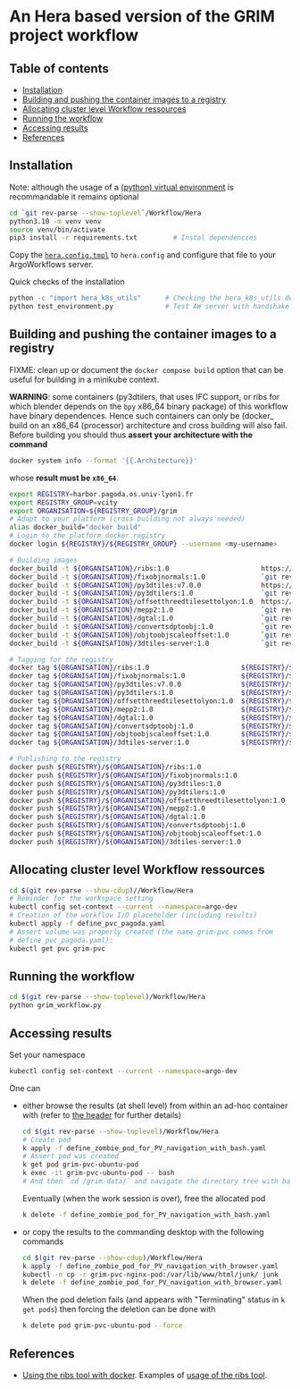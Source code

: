# An Hera based version of the GRIM project workflow<!-- omit from toc -->

## Table of contents<!-- omit from toc -->

- [Installation](#installation)
- [Building and pushing the container images to a registry](#building-and-pushing-the-container-images-to-a-registry)
- [Allocating cluster level Workflow ressources](#allocating-cluster-level-workflow-ressources)
- [Running the workflow](#running-the-workflow)
- [Accessing results](#accessing-results)
- [References](#references)

## Installation

Note: although the usage of a [(python) virtual environment](https://packaging.python.org/en/latest/guides/installing-using-pip-and-virtual-environments/) is recommandable it remains optional

```bash
cd `git rev-parse --show-toplevel`/Workflow/Hera
python3.10 -m venv venv
source venv/bin/activate
pip3 install -r requirements.txt         # Instal dependencies
```

Copy the [`hera.config.tmpl`](./hera.config.tmpl) to `hera.config` and configure that file to your ArgoWorkflows server.

Quick checks of the installation

```bash
python -c "import hera_k8s_utils"      # Checking the hera_k8s_utils dependency
python test_environment.py             # Test AW server with handshake 
```

## Building and pushing the container images to a registry

FIXME: clean up or document the `docker compose build` option that can be useful for building in a minikube context.

**WARNING**: some containers (py3dtilers, that uses IFC support, or ribs for which blender depends on the `bpy` x86_64 binary package) of this workflow have binary dependences. Hence such containers can only be (docker_ build on an x86_64 (processor) architecture and cross building will also fail. Before building you should thus **assert your architecture with the command**

```bash
docker system info --format '{{.Architecture}}'
```

whose **result must be `x86_64`**.

```bash
export REGISTRY=harbor.pagoda.os.univ-lyon1.fr
export REGISTRY_GROUP=vcity
export ORGANISATION=${REGISTRY_GROUP}/grim
# Adapt to your platform (cross building not always needed)
alias docker_build="docker build"
# Login to the platform docker registry
docker login ${REGISTRY}/${REGISTRY_GROUP} --username <my-username>
```

```bash
# Building images
docker_build -t ${ORGANISATION}/ribs:1.0                       https://github.com/VCityTeam/TT-Ribs.git -f Docker/Dockerfile
docker_build -t ${ORGANISATION}/fixobjnormals:1.0              `git rev-parse --show-toplevel`/Docker/FixObjNormalsContext
docker_build -t ${ORGANISATION}/py3dtiles:v7.0.0               https://gitlab.com/py3dtiles/py3dtiles.git#v7.0.0 -f docker/Dockerfile
docker_build -t ${ORGANISATION}/py3dtilers:1.0                 `git rev-parse --show-toplevel`/Docker/Py3dtilersContext
docker_build -t ${ORGANISATION}/offsetthreedtilesettolyon:1.0  https://github.com/VCityTeam/UD-Reproducibility.git#master:Computations/3DTiles/Ribs/OffsetTilesetContext
docker_build -t ${ORGANISATION}/mepp2:1.0                      `git rev-parse --show-toplevel`/Docker/Mepp2Context
docker_build -t ${ORGANISATION}/dgtal:1.0                      `git rev-parse --show-toplevel`/Docker/DgtalContext
docker_build -t ${ORGANISATION}/convertsdptoobj:1.0            `git rev-parse --show-toplevel`/Docker/ConvertSdpToObjContext
docker_build -t ${ORGANISATION}/objtoobjscaleoffset:1.0        `git rev-parse --show-toplevel`/Docker/ObjToObjScaleOffsetContext
docker_build -t ${ORGANISATION}/3dtiles-server:1.0             `git rev-parse --show-toplevel`/Docker/ThreeDTilesSamplesContext
```

```bash
# Tagging for the registry
docker tag ${ORGANISATION}/ribs:1.0                       ${REGISTRY}/${ORGANISATION}/ribs:1.0
docker tag ${ORGANISATION}/fixobjnormals:1.0              ${REGISTRY}/${ORGANISATION}/fixobjnormals:1.0
docker tag ${ORGANISATION}/py3dtiles:v7.0.0               ${REGISTRY}/${ORGANISATION}/py3dtiles:1.0
docker tag ${ORGANISATION}/py3dtilers:1.0                 ${REGISTRY}/${ORGANISATION}/py3dtilers:1.0
docker tag ${ORGANISATION}/offsetthreedtilesettolyon:1.0  ${REGISTRY}/${ORGANISATION}/offsetthreedtilesettolyon:1.0
docker tag ${ORGANISATION}/mepp2:1.0                      ${REGISTRY}/${ORGANISATION}/mepp2:1.0
docker tag ${ORGANISATION}/dgtal:1.0                      ${REGISTRY}/${ORGANISATION}/dgtal:1.0
docker tag ${ORGANISATION}/convertsdptoobj:1.0            ${REGISTRY}/${ORGANISATION}/convertsdptoobj:1.0
docker tag ${ORGANISATION}/objtoobjscaleoffset:1.0        ${REGISTRY}/${ORGANISATION}/objtoobjscaleoffset:1.0
docker tag ${ORGANISATION}/3dtiles-server:1.0             ${REGISTRY}/${ORGANISATION}/3dtiles-server:1.0
```

```bash
# Publishing to the registry
docker push ${REGISTRY}/${ORGANISATION}/ribs:1.0
docker push ${REGISTRY}/${ORGANISATION}/fixobjnormals:1.0
docker push ${REGISTRY}/${ORGANISATION}/py3dtiles:1.0
docker push ${REGISTRY}/${ORGANISATION}/py3dtilers:1.0
docker push ${REGISTRY}/${ORGANISATION}/offsetthreedtilesettolyon:1.0
docker push ${REGISTRY}/${ORGANISATION}/mepp2:1.0
docker push ${REGISTRY}/${ORGANISATION}/dgtal:1.0
docker push ${REGISTRY}/${ORGANISATION}/convertsdptoobj:1.0
docker push ${REGISTRY}/${ORGANISATION}/objtoobjscaleoffset:1.0
docker push ${REGISTRY}/${ORGANISATION}/3dtiles-server:1.0
```

## Allocating cluster level Workflow ressources

```bash
cd $(git rev-parse --show-cdup)//Workflow/Hera
# Reminder for the workspace setting
kubectl config set-context --current --namespace=argo-dev
# Creation of the workflow I/O placeholder (including results)
kubectl apply -f define_pvc_pagoda.yaml
# Assert volume was properly created (the name grim-pvc comes from
# define_pvc_pagoda.yaml):
kubectl get pvc grim-pvc
```

## Running the workflow

```bash
cd $(git rev-parse --show-toplevel)/Workflow/Hera
python grim_workflow.py
```

## Accessing results

Set your namespace

```bash
kubectl config set-context --current --namespace=argo-dev
```

One can

- either browse the results (at shell level) from within an ad-hoc container
  with (refer to [the header](define_zombie_pod_for_PV_navigation_with_bash.yaml)
  for further details)

  ```bash
  cd $(git rev-parse --show-toplevel)/Workflow/Hera
  # Create pod
  k apply -f define_zombie_pod_for_PV_navigation_with_bash.yaml
  # Assert pod was created
  k get pod grim-pvc-ubuntu-pod
  k exec -it grim-pvc-ubuntu-pod -- bash
  # And then `cd /grim-data/` and navigate the directory tree with bash...
  ```

  Eventually (when the work session is over), free the allocated pod

  ```bash
  k delete -f define_zombie_pod_for_PV_navigation_with_bash.yaml
  ```

- or copy the results to the commanding desktop with the following commands

  ```bash
  cd $(git rev-parse --show-cdup)/Workflow/Hera
  k apply -f define_zombie_pod_for_PV_navigation_with_browser.yaml
  kubectl -n cp -r grim-pvc-nginx-pod:/var/lib/www/html/junk/ junk
  k delete -f define_zombie_pod_for_PV_navigation_with_browser.yaml
  ```

  When the pod deletion fails (and appears with "Terminating" status in
  `k get pods`) then forcing the deletion can be done with

  ```bash
  k delete pod grim-pvc-ubuntu-pod --force
  ```

## References

- [Using the ribs tool with docker](https://github.com/VCityTeam/TT-Ribs/tree/master/Docker).
  Examples of [usage of the ribs tool](https://github.com/VCityTeam/UD-Reproducibility/blob/master/Computations/3DTiles/Ribs/Readme.md).
